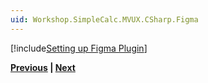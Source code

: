 ```yaml
---
uid: Workshop.SimpleCalc.MVUX.CSharp.Figma
---
```


[!include[Setting up Figma Plugin](../../Resources/CSharp/Figma/Import-UI-from-Figma.md)]

**[Previous](xref:Workshop.SimpleCalc.MVUX.CSharp.FirstProject) | [Next](xref:Workshop.SimpleCalc.MVUX.CSharp.Architecture)**